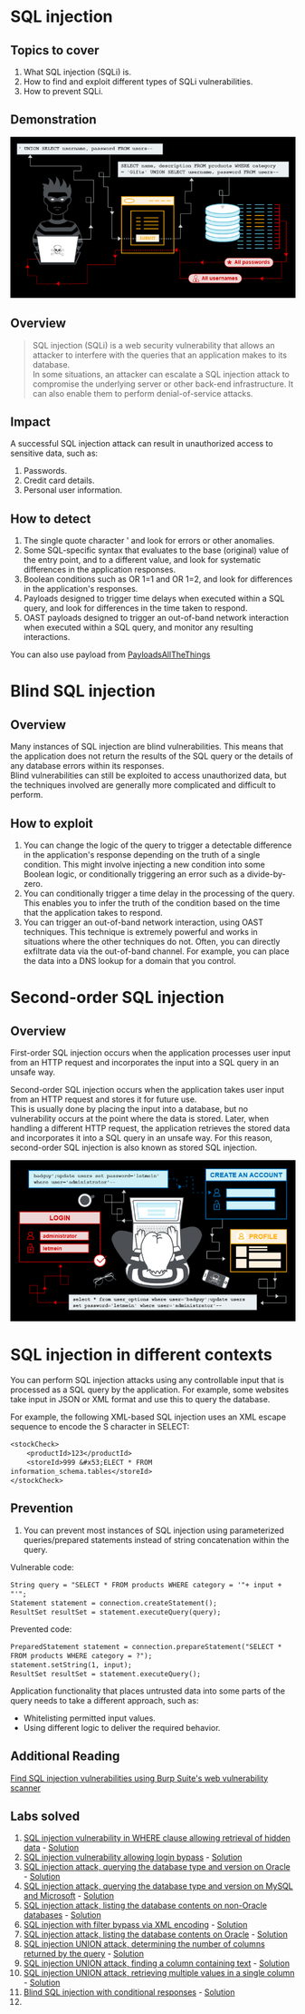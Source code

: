 # SQL injection

## Topics to cover

1. What SQL injection (SQLi) is.
2. How to find and exploit different types of SQLi vulnerabilities.
3. How to prevent SQLi.

## Demonstration

![SQLInjection.png](images/img.png)

## Overview

> SQL injection (SQLi) is a web security vulnerability that allows an attacker to interfere with the queries that an application makes to its database.  
> In some situations, an attacker can escalate a SQL injection attack to compromise the underlying server or other back-end infrastructure. It can also enable them to perform denial-of-service attacks.  

## Impact

A successful SQL injection attack can result in unauthorized access to sensitive data, such as:

1. Passwords.
2. Credit card details.
3. Personal user information.

## How to detect

1. The single quote character ' and look for errors or other anomalies.
2. Some SQL-specific syntax that evaluates to the base (original) value of the entry point, and to a different value, and look for systematic differences in the application responses.
3. Boolean conditions such as OR 1=1 and OR 1=2, and look for differences in the application's responses.
4. Payloads designed to trigger time delays when executed within a SQL query, and look for differences in the time taken to respond.
5. OAST payloads designed to trigger an out-of-band network interaction when executed within a SQL query, and monitor any resulting interactions.  

You can also use payload from [PayloadsAllTheThings](https://github.com/swisskyrepo/PayloadsAllTheThings/tree/master/SQL%20Injection) 

# Blind SQL injection

## Overview

Many instances of SQL injection are blind vulnerabilities. This means that the application does not return the results of the SQL query or the details of any database errors within its responses.  
Blind vulnerabilities can still be exploited to access unauthorized data, but the techniques involved are generally more complicated and difficult to perform. 

## How to exploit

1. You can change the logic of the query to trigger a detectable difference in the application's response depending on the truth of a single condition. This might involve injecting a new condition into some Boolean logic, or conditionally triggering an error such as a divide-by-zero.
2. You can conditionally trigger a time delay in the processing of the query. This enables you to infer the truth of the condition based on the time that the application takes to respond.
3. You can trigger an out-of-band network interaction, using OAST techniques. This technique is extremely powerful and works in situations where the other techniques do not. Often, you can directly exfiltrate data via the out-of-band channel. For example, you can place the data into a DNS lookup for a domain that you control.

# Second-order SQL injection

## Overview

First-order SQL injection occurs when the application processes user input from an HTTP request and incorporates the input into a SQL query in an unsafe way.

Second-order SQL injection occurs when the application takes user input from an HTTP request and stores it for future use.  
This is usually done by placing the input into a database, but no vulnerability occurs at the point where the data is stored. Later, when handling a different HTTP request, the application retrieves the stored data and incorporates it into a SQL query in an unsafe way. For this reason, second-order SQL injection is also known as stored SQL injection. 

![img_7.png](images/img_7.png)

# SQL injection in different contexts

You can perform SQL injection attacks using any controllable input that is processed as a SQL query by the application. For example, some websites take input in JSON or XML format and use this to query the database.  

For example, the following XML-based SQL injection uses an XML escape sequence to encode the S character in SELECT:
```
<stockCheck>
    <productId>123</productId>
    <storeId>999 &#x53;ELECT * FROM information_schema.tables</storeId>
</stockCheck>
```

## Prevention

1. You can prevent most instances of SQL injection using parameterized queries/prepared statements instead of string concatenation within the query.

Vulnerable code:
```
String query = "SELECT * FROM products WHERE category = '"+ input + "'";
Statement statement = connection.createStatement();
ResultSet resultSet = statement.executeQuery(query);
```

Prevented code:
```
PreparedStatement statement = connection.prepareStatement("SELECT * FROM products WHERE category = ?");
statement.setString(1, input);
ResultSet resultSet = statement.executeQuery();
```

Application functionality that places untrusted data into some parts of the query needs to take a different approach, such as:

* Whitelisting permitted input values.
* Using different logic to deliver the required behavior.

## Additional Reading

[Find SQL injection vulnerabilities using Burp Suite's web vulnerability scanner](https://portswigger.net/burp/vulnerability-scanner)

## Labs solved

1. [SQL injection vulnerability in WHERE clause allowing retrieval of hidden data](https://portswigger.net/web-security/sql-injection/lab-retrieve-hidden-data) - [Solution](labs/lab1.MD)  
2. [SQL injection vulnerability allowing login bypass](https://portswigger.net/web-security/sql-injection/lab-login-bypass) - [Solution](labs/lab2.MD)
3. [SQL injection attack, querying the database type and version on Oracle](https://portswigger.net/web-security/sql-injection/examining-the-database/lab-querying-database-version-oracle) - [Solution](labs/lab3.MD)
4. [SQL injection attack, querying the database type and version on MySQL and Microsoft](https://portswigger.net/web-security/sql-injection/examining-the-database/lab-querying-database-version-mysql-microsoft) - [Solution](labs/lab4.MD)
5. [SQL injection attack, listing the database contents on non-Oracle databases](https://portswigger.net/web-security/sql-injection/examining-the-database/lab-listing-database-contents-non-oracle) - [Solution](labs/lab5.MD)
6. [SQL injection with filter bypass via XML encoding](https://portswigger.net/web-security/sql-injection/lab-sql-injection-with-filter-bypass-via-xml-encoding) - [Solution](labs/lab6.MD)
7. [SQL injection attack, listing the database contents on Oracle](https://portswigger.net/web-security/sql-injection/examining-the-database/lab-listing-database-contents-oracle) - [Solution](labs/lab7.MD)  
8. [SQL injection UNION attack, determining the number of columns returned by the query](https://portswigger.net/web-security/sql-injection/union-attacks/lab-determine-number-of-columns) - [Solution](labs/lab8.MD)
9. [SQL injection UNION attack, finding a column containing text](https://portswigger.net/web-security/sql-injection/union-attacks/lab-find-column-containing-text) - [Solution](labs/lab9.MD)
10. [SQL injection UNION attack, retrieving multiple values in a single column](https://portswigger.net/web-security/sql-injection/union-attacks/lab-retrieve-multiple-values-in-single-column) - [Solution](labs/lab10.MD)
11. [Blind SQL injection with conditional responses](https://portswigger.net/web-security/sql-injection/blind/lab-conditional-responses) - [Solution](lab11.MD)
12. 


